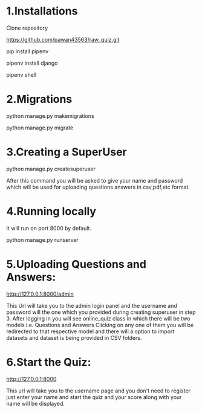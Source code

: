 # 1.Installations
Clone repository


   https://github.com/pawan43563/raw_quiz.git
   
   
   pip install pipenv
   
   
   pipenv install django
   
   
   pipenv shell 
   
# 2.Migrations


  python manage.py makemigrations
  
  
  python manage.py migrate
  
# 3.Creating a SuperUser


   python manage.py createsuperuser
   
   
   After this command you will be asked to give your name and password which will be used for uploading questions answers in csv,pdf,etc format.

# 4.Running locally
   It will run on port 8000 by default.
   
   
   python manage.py runserver

# 5.Uploading Questions and Answers:
   http://127.0.0.1:8000/admin
   
   
   This Url will take you to the admin login panel and the username and password will the one which you provided during creating superuser in step 3.
   After logging in you will see online_quiz class in which there will be two models i.e. Questions and Answers Clicking on any one of them you will be redirected to that
   respective model and there will a option to import datasets and dataset is being provided in CSV folders.

# 6.Start the Quiz:
  http://127.0.0.1:8000
  
  
  This url will take you to the username page and you don't need to register just enter your name and start the quiz and your score along with your name will be displayed.
  
  
   
